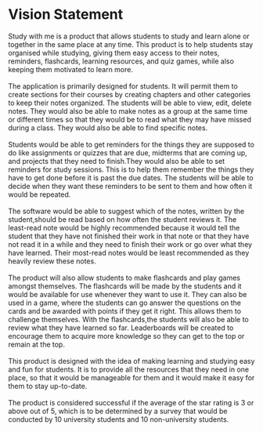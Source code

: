 # Vision Statement

Study with me is a product that allows students to study and learn alone or together in the same place at any time. This product is to help students stay organised while studying, giving them easy access to their notes, reminders, flashcards, learning resources, and quiz games, while also keeping them motivated to learn more. <br><br>
The application is primarily designed for students. It will permit them to create sections for their courses by creating chapters and other categories to keep their notes organized. The students will be able to view, edit, delete notes. They would also be able to make notes as a group at the same time or different times so that they would be to read what they may have missed during a class. They would also be able to find specific notes.<br> <br>
Students would be able to get reminders for the things they are supposed to do like assignments or quizzes that are due, midterms that are coming up, and projects that they need to finish.They would also be able to set reminders for study sessions. This is to help them remember the things they have to get done before it is past the due dates. The students will be able to decide when they want these reminders to be sent to them and how often it would be repeated.<br> <br>
The software would be able to suggest which of the notes, written by the student,should be read based on how often the student reviews it. The least-read note would be highly recommended because it would tell the student that they have not finished their work in that note or that they have not read it in a while and they need to finish their work or go over what they have learned. Their most-read notes would be least recommended as they heavily review these notes.   <br><br>
The product will also allow students to make flashcards and play games amongst themselves. The flashcards will be made by the students and it would be available for use whenever they want to use it. They can also be used in a game, where the students can go answer the questions on the cards and be awarded with points if they get it right. This allows them to challenge themselves. With the flashcards,the students will also be able to review what they have learned so far. Leaderboards will be created to encourage them to acquire more knowledge so they can get to the top or remain at the top. <br><br>
This product is designed with the idea of making learning and studying easy and fun for students. It is to provide all the resources that they need in one place, so that it would be manageable for them and it would make it easy for them to stay up-to-date. <br><br>
The product is considered successful if the average of the star rating is 3 or above out of 5, which is to be determined by a survey that would be conducted by 10 university students and 10 non-university students. 
